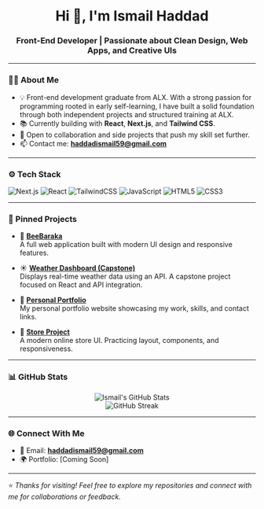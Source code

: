 <h1 align="center">Hi 👋, I'm Ismail Haddad</h1>
<h3 align="center">Front-End Developer | Passionate about Clean Design, Web Apps, and Creative UIs</h3>

---

### 👨‍💻 About Me

- 💡 Front-end development graduate from ALX. With a strong passion for programming rooted in early
self-learning, I have built a solid foundation through both independent projects and structured training at
ALX.
- 📚 Currently building with **React**, **Next.js**, and **Tailwind CSS**.
- 🚀 Open to collaboration and side projects that push my skill set further.
- 📫 Contact me: **haddadismail59@gmail.com**

---

### ⚙️ Tech Stack

![Next.js](https://img.shields.io/badge/Next.js-000000?style=for-the-badge&logo=nextdotjs&logoColor=white)
![React](https://img.shields.io/badge/React-20232A?style=for-the-badge&logo=react&logoColor=61DAFB)
![TailwindCSS](https://img.shields.io/badge/TailwindCSS-38B2AC?style=for-the-badge&logo=tailwind-css&logoColor=white)
![JavaScript](https://img.shields.io/badge/JavaScript-F7DF1E?style=for-the-badge&logo=javascript&logoColor=black)
![HTML5](https://img.shields.io/badge/HTML5-E34F26?style=for-the-badge&logo=html5&logoColor=white)
![CSS3](https://img.shields.io/badge/CSS3-1572B6?style=for-the-badge&logo=css3&logoColor=white)

---

### 📌 Pinned Projects

- 🐝 [**BeeBaraka**](https://github.com/ismail06-49/BeeBaraka)  
  A full web application built with modern UI design and responsive features.

- ☀️ [**Weather Dashboard (Capstone)**](https://github.com/ismail06-49/FE-Capstone-Project-Weather-Dashboard)  
  Displays real-time weather data using an API. A capstone project focused on React and API integration.

- 💼 [**Personal Portfolio**](https://github.com/ismail06-49/ismail-portfolio)  
  My personal portfolio website showcasing my work, skills, and contact links.

- 🛒 [**Store Project**](https://github.com/ismail06-49/store)  
  A modern online store UI. Practicing layout, components, and responsiveness.

---

### 📊 GitHub Stats

<p align="center">
  <img src="https://github-readme-stats.vercel.app/api?username=ismail06-49&show_icons=true&theme=tokyonight" alt="Ismail's GitHub Stats" />
  <br />
  <img src="https://github-readme-streak-stats.herokuapp.com/?user=ismail06-49&theme=tokyonight" alt="GitHub Streak" />
</p>

---

### 🌐 Connect With Me

- 📧 Email: **haddadismail59@gmail.com**
- 🌍 Portfolio: [Coming Soon]

---

⭐️ *Thanks for visiting! Feel free to explore my repositories and connect with me for collaborations or feedback.*
